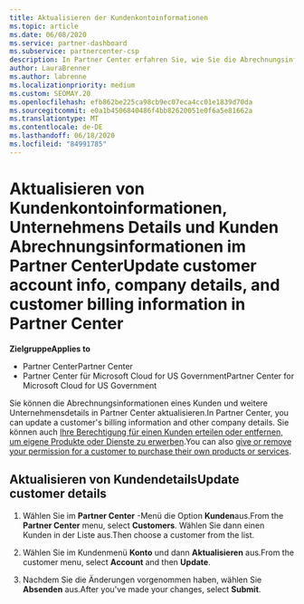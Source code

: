 ```yaml
---
title: Aktualisieren der Kundenkontoinformationen
ms.topic: article
ms.date: 06/08/2020
ms.service: partner-dashboard
ms.subservice: partnercenter-csp
description: In Partner Center erfahren Sie, wie Sie die Abrechnungsinformationen eines Kunden aktualisieren oder Unternehmens Details aktualisieren.
author: LauraBrenner
ms.author: labrenne
ms.localizationpriority: medium
ms.custom: SEOMAY.20
ms.openlocfilehash: efb862be225ca98cb9ec07eca4cc01e1839d70da
ms.sourcegitcommit: e0a1b4506840486f4bb82620051e0f6a5e81662a
ms.translationtype: MT
ms.contentlocale: de-DE
ms.lasthandoff: 06/18/2020
ms.locfileid: "84991785"
---
```

# <a name="update-customer-account-info-company-details-and-customer-billing-information-in-partner-center"></a><span data-ttu-id="ee757-103">Aktualisieren von Kundenkontoinformationen, Unternehmens Details und Kunden Abrechnungsinformationen im Partner Center</span><span class="sxs-lookup"><span data-stu-id="ee757-103">Update customer account info, company details, and customer billing information in Partner Center</span></span>

<span data-ttu-id="ee757-104">**Zielgruppe**</span><span class="sxs-lookup"><span data-stu-id="ee757-104">**Applies to**</span></span>

- <span data-ttu-id="ee757-105">Partner Center</span><span class="sxs-lookup"><span data-stu-id="ee757-105">Partner Center</span></span>
- <span data-ttu-id="ee757-106">Partner Center für Microsoft Cloud for US Government</span><span class="sxs-lookup"><span data-stu-id="ee757-106">Partner Center for Microsoft Cloud for US Government</span></span>

<span data-ttu-id="ee757-107">Sie können die Abrechnungsinformationen eines Kunden und weitere Unternehmensdetails in Partner Center aktualisieren.</span><span class="sxs-lookup"><span data-stu-id="ee757-107">In Partner Center, you can update a customer's billing information and other company details.</span></span> <span data-ttu-id="ee757-108">Sie können auch [Ihre Berechtigung für einen Kunden erteilen oder entfernen, um eigene Produkte oder Dienste zu erwerben](give-customers-permission.md).</span><span class="sxs-lookup"><span data-stu-id="ee757-108">You can also [give or remove your permission for a customer to purchase their own products or services](give-customers-permission.md).</span></span>

## <a name="update-customer-details"></a><span data-ttu-id="ee757-109">Aktualisieren von Kundendetails</span><span class="sxs-lookup"><span data-stu-id="ee757-109">Update customer details</span></span>

1. <span data-ttu-id="ee757-110">Wählen Sie im **Partner Center** -Menü die Option **Kunden**aus.</span><span class="sxs-lookup"><span data-stu-id="ee757-110">From the **Partner Center** menu, select **Customers**.</span></span> <span data-ttu-id="ee757-111">Wählen Sie dann einen Kunden in der Liste aus.</span><span class="sxs-lookup"><span data-stu-id="ee757-111">Then choose a customer from the list.</span></span>

2. <span data-ttu-id="ee757-112">Wählen Sie im Kundenmenü **Konto** und dann **Aktualisieren** aus.</span><span class="sxs-lookup"><span data-stu-id="ee757-112">From the customer menu, select **Account** and then **Update**.</span></span>

3. <span data-ttu-id="ee757-113">Nachdem Sie die Änderungen vorgenommen haben, wählen Sie **Absenden** aus.</span><span class="sxs-lookup"><span data-stu-id="ee757-113">After you've made your changes, select **Submit**.</span></span>